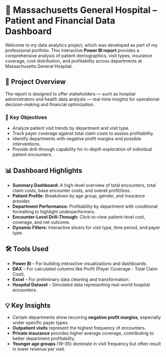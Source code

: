 # 🏥 Massachusetts General Hospital – Patient and Financial Data Dashboard

Welcome to my data analytics project, which was developed as part of my professional portfolio. This interactive **Power BI report** provides a comprehensive analysis of patient demographics, visit types, insurance coverage, cost distribution, and profitability across departments at Massachusetts General Hospital.

## 📌 Project Overview

The report is designed to offer stakeholders — such as hospital administrators and health data analysts — real-time insights for operational decision-making and financial optimization.

### 🧩 Key Objectives
- Analyze patient visit trends by department and visit type.
- Track payer coverage against total claim costs to assess profitability.
- Identify departments with negative profit margins and possible interventions.
- Provide drill-through capability for in-depth exploration of individual patient encounters.

## 📊 Dashboard Highlights

- **Summary Dashboard:** A high-level overview of total encounters, total claim costs, base encounter costs, and overall profit/loss.
- **Patient Profile:** Breakdown by age group, gender, and insurance provider.
- **Department Performance:** Profitability by department with conditional formatting to highlight underperformers.
- **Encounter-Level Drill-Through:** Click-to-view patient-level cost, coverage, and net outcome.
- **Dynamic Filters:** Interactive slicers for visit type, time period, and payer type.

## 🛠 Tools Used

- **Power BI** – For building interactive visualizations and dashboards.
- **DAX** – For calculated columns like Profit (Payer Coverage - Total Claim Cost).
- **Excel** – For preliminary data cleaning and transformation.
- **Hospital Dataset** – Simulated data representing real-world hospital encounters.

## 💡 Key Insights

- Certain departments show recurring **negative profit margins**, especially under specific payer types.
- **Outpatient visits** represent the highest frequency of encounters.
- **Private insurance** provides higher average coverage, contributing to better department profitability.
- **Younger age groups** (18–35) dominate in visit frequency but often result in lower revenue per visit.

                         

